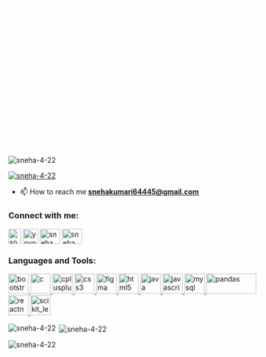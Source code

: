 <h1 align="center" style="color: #fff;">Hi 👋, I'm Sneha.</h1>
<h3  style="color: #fff;">🚀  My journey into the world of programming and computer science has been driven by a curiosity to explore and learn new things. 💡<br>
  🌟 I'm an active contributor to open-source projects. I believe in the power of collaboration and the impact that open-source software can have on our world. 🌐<br>
  🥈 I'm proud to have secured the 2nd position in the internal competition of the Smart India Hackathon. This experience has honed my problem-solving skills and taught me the importance of teamwork in achieving tech solutions that make a difference. 🏆</h3>

<p align="left"> <img src="https://komarev.com/ghpvc/?username=sneha-4-22&label=Profile%20views&color=0e75b6&style=flat" alt="sneha-4-22" /> </p>

<p align="left"> <a href="https://github.com/ryo-ma/github-profile-trophy"><img src="https://github-profile-trophy.vercel.app/?username=sneha-4-22" alt="sneha-4-22" /></a> </p>

- 📫 How to reach me **snehakumari64445@gmail.com**

<h3 align="left">Connect with me:</h3>
<p align="left">
<a href="https://linkedin.com/in/sneha422" target="blank"><img align="center" src="https://upload.wikimedia.org/wikipedia/commons/thumb/c/ca/LinkedIn_logo_initials.png/600px-LinkedIn_logo_initials.png?20140125013055" alt="sneha422" height="30" width="25" /></a>
<a href="https://instagram.com/yoyo_4_22" target="blank"><img align="center" src="https://e7.pngegg.com/pngimages/704/270/png-clipart-social-media-instagram-login-graphy-ig-instagram-icon-rectangle-magenta.png" alt="yoyo_4_22" height="30" width="30" /></a>
<a href="https://www.codechef.com/users/sneha_4_22" target="blank"><img align="center" src="https://cdn.jsdelivr.net/npm/simple-icons@3.1.0/icons/codechef.svg" alt="sneha_4_22" height="30" width="40" /></a>
<a href="https://www.leetcode.com/sneha_4_22" target="blank"><img align="center" src="https://cdn.iconscout.com/icon/free/png-256/free-leetcode-3521542-2944960.png" alt="sneha_4_22" height="30" width="40" /></a>
</p>

<h3 align="left">Languages and Tools:</h3>
<p align="left"> <a href="https://getbootstrap.com" target="_blank" rel="noreferrer"> <img src="https://upload.wikimedia.org/wikipedia/commons/thumb/b/b2/Bootstrap_logo.svg/1280px-Bootstrap_logo.svg.png" alt="bootstrap" width="40" height="40"/> </a> <a href="https://www.cprogramming.com/" target="_blank" rel="noreferrer"> <img src="https://upload.wikimedia.org/wikipedia/commons/thumb/1/18/C_Programming_Language.svg/695px-C_Programming_Language.svg.png" alt="c" width="40" height="40"/> </a> <a href="https://www.w3schools.com/cpp/" target="_blank" rel="noreferrer"> <img src="https://upload.wikimedia.org/wikipedia/commons/thumb/1/18/ISO_C%2B%2B_Logo.svg/1822px-ISO_C%2B%2B_Logo.svg.png" alt="cplusplus" width="40" height="40"/> </a> <a href="https://www.w3schools.com/css/" target="_blank" rel="noreferrer"> <img src="https://upload.wikimedia.org/wikipedia/commons/thumb/d/d5/CSS3_logo_and_wordmark.svg/340px-CSS3_logo_and_wordmark.svg.png" alt="css3" width="40" height="40"/> </a> <a href="https://www.figma.com/" target="_blank" rel="noreferrer"> <img src="https://www.vectorlogo.zone/logos/figma/figma-icon.svg" alt="figma" width="40" height="40"/> </a> <a href="https://www.w3.org/html/" target="_blank" rel="noreferrer"> <img src="https://images.vexels.com/media/users/3/166383/isolated/preview/6024bc5746d7436c727825dc4fc23c22-html-programming-language-icon.png" alt="html5" width="40" height="40"/> </a> <a href="https://www.java.com" target="_blank" rel="noreferrer"> <img src="https://e1.pxfuel.com/desktop-wallpaper/830/954/desktop-wallpaper-47-java-computer-java-logo.jpg" alt="java" width="40" height="40"/> </a> <a href="https://www.freepnglogos.com/uploads/javascript-png/javascript-logo-transparent-logo-javascript-images-3.png" target="_blank" rel="noreferrer"> <img src="https://ellipsiseducation.com/wp-content/uploads/2023/03/javascript.png" alt="javascript" width="40" height="40"/> </a> <a href="https://www.mysql.com/" target="_blank" rel="noreferrer"> <img src="https://ih1.redbubble.net/image.4869144002.0955/bg,f8f8f8-flat,750x,075,f-pad,750x1000,f8f8f8.jpg" alt="mysql" width="40" height="40"/> </a> <a href="https://pandas.pydata.org/" target="_blank" rel="noreferrer"> <img src="https://i.redd.it/c6h7rok9c2v31.jpg" alt="pandas" width="100" height="40"/> </a> <a href="https://reactnative.dev/" target="_blank" rel="noreferrer"> <img src="https://reactnative.dev/img/header_logo.svg" alt="reactnative" width="40" height="40"/> </a> <a href="https://scikit-learn.org/" target="_blank" rel="noreferrer"> <img src="https://upload.wikimedia.org/wikipedia/commons/0/05/Scikit_learn_logo_small.svg" alt="scikit_learn" width="40" height="40"/> </a> </p>

<p><img align="left" src="https://github-readme-stats.vercel.app/api/top-langs?username=sneha-4-22&show_icons=true&locale=en&layout=compact" alt="sneha-4-22" /></p>

<p>&nbsp;<img align="center" src="https://github-readme-stats.vercel.app/api?username=sneha-4-22&show_icons=true&locale=en" alt="sneha-4-22" /></p>

<p><img align="center" src="https://github-readme-streak-stats.herokuapp.com/?user=sneha-4-22&" alt="sneha-4-22" /></p>
